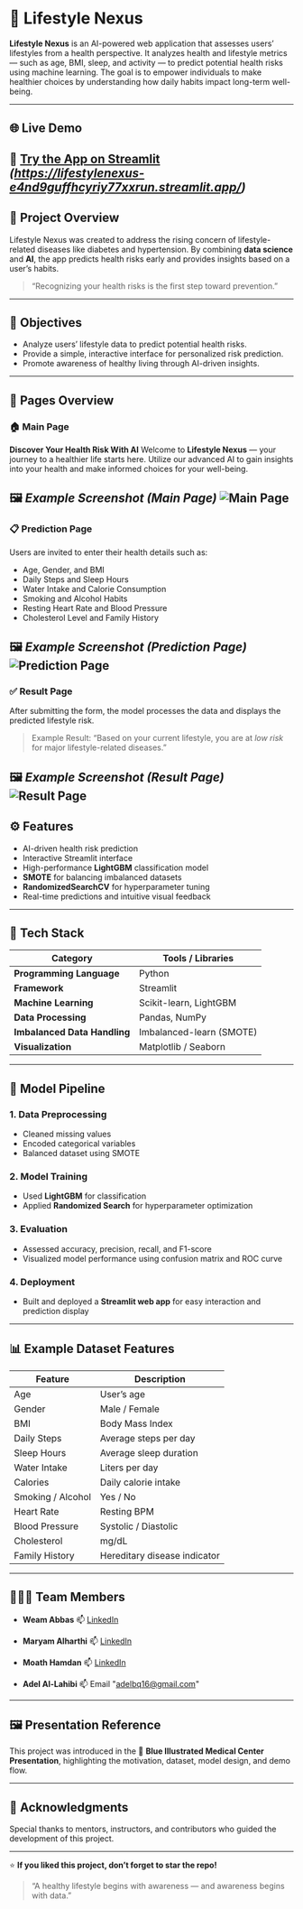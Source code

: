 # 🍃 Lifestyle Nexus

**Lifestyle Nexus** is an AI-powered web application that assesses users’ lifestyles from a health perspective.
It analyzes health and lifestyle metrics — such as age, BMI, sleep, and activity — to predict potential health risks using machine learning.
The goal is to empower individuals to make healthier choices by understanding how daily habits impact long-term well-being.

---

## 🌐 Live Demo

🚀 [Try the App on Streamlit](#)
*(https://lifestylenexus-e4nd9guffhcyriy77xxrun.streamlit.app/)*
---

## 🏥 Project Overview

Lifestyle Nexus was created to address the rising concern of lifestyle-related diseases like diabetes and hypertension.
By combining **data science** and **AI**, the app predicts health risks early and provides insights based on a user’s habits.

> “Recognizing your health risks is the first step toward prevention.”

---

## 🧠 Objectives

* Analyze users’ lifestyle data to predict potential health risks.
* Provide a simple, interactive interface for personalized risk prediction.
* Promote awareness of healthy living through AI-driven insights.

---

## 📸 Pages Overview

### 🏠 Main Page

**Discover Your Health Risk With AI**
Welcome to **Lifestyle Nexus** — your journey to a healthier life starts here.
Utilize our advanced AI to gain insights into your health and make informed choices for your well-being.

🖼️ *Example Screenshot (Main Page)*
![Main Page](./MainPage.png)
---

### 📋 Prediction Page

Users are invited to enter their health details such as:

* Age, Gender, and BMI
* Daily Steps and Sleep Hours
* Water Intake and Calorie Consumption
* Smoking and Alcohol Habits
* Resting Heart Rate and Blood Pressure
* Cholesterol Level and Family History

🖼️ *Example Screenshot (Prediction Page)*
![Prediction Page](./PredictionPage.png)
---

### ✅ Result Page

After submitting the form, the model processes the data and displays the predicted lifestyle risk.

> Example Result:
> “Based on your current lifestyle, you are at *low risk* for major lifestyle-related diseases.”

🖼️ *Example Screenshot (Result Page)*
![Result Page](./ResultPage.png)
---

## ⚙️ Features

* AI-driven health risk prediction
* Interactive Streamlit interface
* High-performance **LightGBM** classification model
* **SMOTE** for balancing imbalanced datasets
* **RandomizedSearchCV** for hyperparameter tuning
* Real-time predictions and intuitive visual feedback

---

## 🧩 Tech Stack

| Category                     | Tools / Libraries        |
| ---------------------------- | ------------------------ |
| **Programming Language**     | Python                   |
| **Framework**                | Streamlit                |
| **Machine Learning**         | Scikit-learn, LightGBM   |
| **Data Processing**          | Pandas, NumPy            |
| **Imbalanced Data Handling** | Imbalanced-learn (SMOTE) |
| **Visualization**            | Matplotlib / Seaborn     |

---

## 🧪 Model Pipeline

### 1. **Data Preprocessing**

* Cleaned missing values
* Encoded categorical variables
* Balanced dataset using SMOTE

### 2. **Model Training**

* Used **LightGBM** for classification
* Applied **Randomized Search** for hyperparameter optimization

### 3. **Evaluation**

* Assessed accuracy, precision, recall, and F1-score
* Visualized model performance using confusion matrix and ROC curve

### 4. **Deployment**

* Built and deployed a **Streamlit web app** for easy interaction and prediction display

---

## 📊 Example Dataset Features

| Feature           | Description                  |
| ----------------- | ---------------------------- |
| Age               | User’s age                   |
| Gender            | Male / Female                |
| BMI               | Body Mass Index              |
| Daily Steps       | Average steps per day        |
| Sleep Hours       | Average sleep duration       |
| Water Intake      | Liters per day               |
| Calories          | Daily calorie intake         |
| Smoking / Alcohol | Yes / No                     |
| Heart Rate        | Resting BPM                  |
| Blood Pressure    | Systolic / Diastolic         |
| Cholesterol       | mg/dL                        |
| Family History    | Hereditary disease indicator |

---

## 👩🏻‍💻 Team Members

* **Weam Abbas**
  📫 [LinkedIn](https://www.linkedin.com/in/weam-abbas-855a63285/)

* **Maryam Alharthi**
  📫 [LinkedIn](https://www.linkedin.com/in/maryam-alharthi-1b252b378/)

* **Moath Hamdan**
  📫 [LinkedIn](http://linkedin.com/in/moath-hamdan/)

* **Adel Al-Lahibi**
  📫 Email "adelbq16@gmail.com"

---

## 🖼️ Presentation Reference

This project was introduced in the
📘 **Blue Illustrated Medical Center Presentation**,
highlighting the motivation, dataset, model design, and demo flow.

---

## 🙌 Acknowledgments

Special thanks to mentors, instructors, and contributors who guided the development of this project.

---



⭐ **If you liked this project, don’t forget to star the repo!**

> “A healthy lifestyle begins with awareness — and awareness begins with data.”











